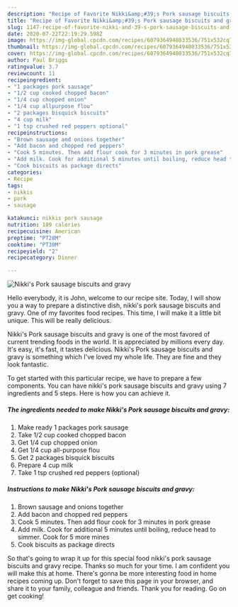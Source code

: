 ```yaml
---
description: "Recipe of Favorite Nikki&amp;#39;s Pork sausage biscuits and gravy"
title: "Recipe of Favorite Nikki&amp;#39;s Pork sausage biscuits and gravy"
slug: 1147-recipe-of-favorite-nikki-and-39-s-pork-sausage-biscuits-and-gravy
date: 2020-07-22T22:19:29.598Z
image: https://img-global.cpcdn.com/recipes/6079364948033536/751x532cq70/nikkis-pork-sausage-biscuits-and-gravy-recipe-main-photo.jpg
thumbnail: https://img-global.cpcdn.com/recipes/6079364948033536/751x532cq70/nikkis-pork-sausage-biscuits-and-gravy-recipe-main-photo.jpg
cover: https://img-global.cpcdn.com/recipes/6079364948033536/751x532cq70/nikkis-pork-sausage-biscuits-and-gravy-recipe-main-photo.jpg
author: Paul Briggs
ratingvalue: 3.7
reviewcount: 11
recipeingredient:
- "1 packages pork sausage"
- "1/2 cup cooked chopped bacon"
- "1/4 cup chopped onion"
- "1/4 cup allpurpose flou"
- "2 packages bisquick biscuits"
- "4 cup milk"
- "1 tsp crushed red peppers optional"
recipeinstructions:
- "Brown sausage and onions together"
- "Add bacon and chopped red peppers"
- "Cook 5 minutes. Then add flour cook for 3 minutes in pork grease"
- "Add milk. Cook for additional 5 minutes until boiling, reduce head to simmer. Cook for 5 more mines"
- "Cook biscuits as package directs"
categories:
- Recipe
tags:
- nikkis
- pork
- sausage

katakunci: nikkis pork sausage 
nutrition: 189 calories
recipecuisine: American
preptime: "PT28M"
cooktime: "PT30M"
recipeyield: "2"
recipecategory: Dinner

---
```



![Nikki&#39;s Pork sausage biscuits and gravy](https://img-global.cpcdn.com/recipes/6079364948033536/751x532cq70/nikkis-pork-sausage-biscuits-and-gravy-recipe-main-photo.jpg)

Hello everybody, it is John, welcome to our recipe site. Today, I will show you a way to prepare a distinctive dish, nikki&#39;s pork sausage biscuits and gravy. One of my favorites food recipes. This time, I will make it a little bit unique. This will be really delicious.

Nikki&#39;s Pork sausage biscuits and gravy is one of the most favored of current trending foods in the world. It is appreciated by millions every day. It's easy, it's fast, it tastes delicious. Nikki&#39;s Pork sausage biscuits and gravy is something which I've loved my whole life. They are fine and they look fantastic.




To get started with this particular recipe, we have to prepare a few components. You can have nikki&#39;s pork sausage biscuits and gravy using 7 ingredients and 5 steps. Here is how you can achieve it.

<!--inarticleads1-->

##### The ingredients needed to make Nikki&#39;s Pork sausage biscuits and gravy:

1. Make ready 1 packages pork sausage
1. Take 1/2 cup cooked chopped bacon
1. Get 1/4 cup chopped onion
1. Get 1/4 cup all-purpose flou
1. Get 2 packages bisquick biscuits
1. Prepare 4 cup milk
1. Take 1 tsp crushed red peppers (optional)




<!--inarticleads2-->

##### Instructions to make Nikki&#39;s Pork sausage biscuits and gravy:

1. Brown sausage and onions together
1. Add bacon and chopped red peppers
1. Cook 5 minutes. Then add flour cook for 3 minutes in pork grease
1. Add milk. Cook for additional 5 minutes until boiling, reduce head to simmer. Cook for 5 more mines
1. Cook biscuits as package directs




So that's going to wrap it up for this special food nikki&#39;s pork sausage biscuits and gravy recipe. Thanks so much for your time. I am confident you will make this at home. There's gonna be more interesting food in home recipes coming up. Don't forget to save this page in your browser, and share it to your family, colleague and friends. Thank you for reading. Go on get cooking!
